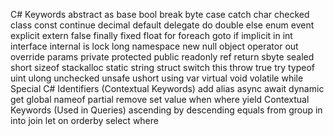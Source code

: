 
C# Keywords
abstract	as	base	bool	break
byte	case	catch	char	checked
class	const	continue	decimal	default
delegate	do	double	else	enum
event	explicit	extern	false	finally
fixed	float	for	foreach	goto
if	implicit	in	int	interface
internal	is	lock	long	namespace
new	null	object	operator	out
override	params	private	protected	public
readonly	ref	return	sbyte	sealed
short	sizeof	stackalloc	static	string
struct	switch	this	throw	true
try	typeof	uint	ulong	unchecked
unsafe	ushort	using	var	virtual
void	volatile	while
Special C# Identifiers (Contextual Keywords)
add	alias	async	await	dynamic
get	global	nameof	partial	remove
set	value	when	where	yield
Contextual Keywords (Used in Queries)
ascending	by	descending	equals	from
group	in	into	join	let
on	orderby	select	where
